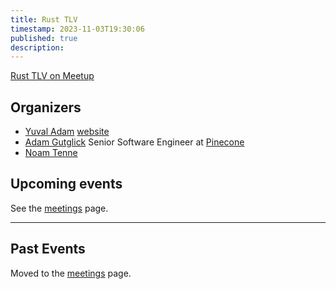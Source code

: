 ```yaml
---
title: Rust TLV
timestamp: 2023-11-03T19:30:06
published: true
description:
---
```


[Rust TLV on Meetup](https://www.meetup.com/rust-tlv/)

## Organizers

* [Yuval Adam](https://www.linkedin.com/in/yuvaladam/)  [website](https://yuv.al/)
* [Adam Gutglick](https://www.linkedin.com/in/adam-gutglick-641675222/) Senior Software Engineer at [Pinecone](https://www.pinecone.io/)
* [Noam Tenne](https://www.linkedin.com/in/noam-tenne/)

## Upcoming events

See the [meetings](/meetings) page.

------

## Past Events

Moved to the [meetings](/meetings) page.
